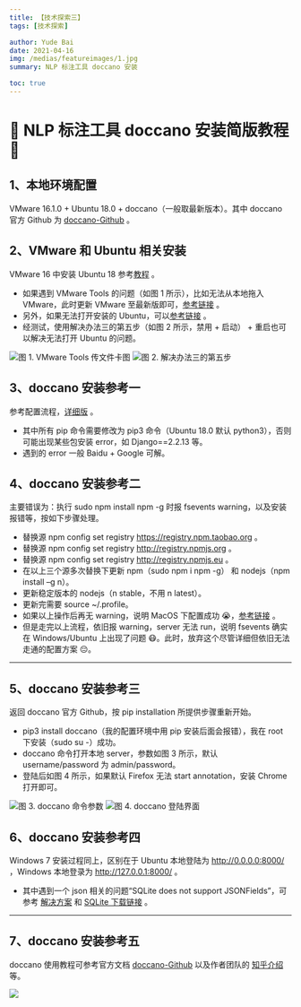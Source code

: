```yaml
---
title: 【技术探索三】
tags: [技术探索]

author: Yude Bai
date: 2021-04-16
img: /medias/featureimages/1.jpg
summary: NLP 标注工具 doccano 安装

toc: true
---
```



# :whale: NLP 标注工具 doccano 安装简版教程 :whale:


## 1、本地环境配置
VMware 16.1.0 + Ubuntu 18.0 + doccano（一般取最新版本）。其中 doccano 官方 Github 为 [doccano-Github](https://github.com/doccano/doccano) 。

## 2、VMware 和 Ubuntu 相关安装
VMware 16 中安装 Ubuntu 18 参考[教程](https://www.cnblogs.com/swjian/p/9193478.html) 。
 - 如果遇到 VMware Tools 的问题（如图 1 所示），比如无法从本地拖入 VMware，此时更新 VMware 至最新版即可，[参考链接](https://zhidao.baidu.com/question/494922921610023452.html) 。
 - 另外，如果无法打开安装的 Ubuntu，可以[参考链接](https://www.cnblogs.com/Komorebi-john/p/11381053.html) 。
 - 经测试，使用解决办法三的第五步（如图 2 所示，禁用 + 启动） + 重启也可以解决无法打开 Ubuntu 的问题。

![图 1. VMware Tools 传文件卡图](https://img-blog.csdnimg.cn/20210416185602132.png?x-oss-process=image/watermark,type_ZmFuZ3poZW5naGVpdGk,shadow_10,text_aHR0cHM6Ly9ibG9nLmNzZG4ubmV0L3ppbW9zYW5ndGlhbg==,size_16,color_FFFFFF,t_70#pic_center)
![图 2. 解决办法三的第五步](https://img-blog.csdnimg.cn/20210416190636795.png?x-oss-process=image/watermark,type_ZmFuZ3poZW5naGVpdGk,shadow_10,text_aHR0cHM6Ly9ibG9nLmNzZG4ubmV0L3ppbW9zYW5ndGlhbg==,size_16,color_FFFFFF,t_70#pic_center)

## 3、doccano 安装参考一
参考配置流程，[详细版](https://mp.weixin.qq.com/s?__biz=MzAwNjU0NjA3Ng==&mid=2247487635&idx=1&sn=6cb73bccfdef2545d83afc3d7c583eb5&chksm=9b0ae760ac7d6e7695cac8d30dfebe3e62a0b3a59b80dbed8d96ad99c1b2bf23469861b0a7f7&token=466293760&lang=zh_CN#rd) 。
 - 其中所有 pip 命令需要修改为 pip3 命令（Ubuntu 18.0 默认 python3），否则可能出现某些包安装 error，如 Django==2.2.13 等。
 - 遇到的 error 一般 Baidu + Google 可解。

## 4、doccano 安装参考二
主要错误为：执行 sudo npm install npm -g 时报 fsevents warning，以及安装报错等，按如下步骤处理。
 - 替换源 npm config set registry https://registry.npm.taobao.org 。
 - 替换源 npm config set registry http://registry.npmjs.org 。
 - 替换源 npm config set registry http://registry.npmjs.eu 。
 - 在以上三个源多次替换下更新 npm（sudo npm i npm -g） 和 nodejs（npm install –g n）。
 - 更新稳定版本的 nodejs（n stable，不用 n latest）。
 - 更新完需要 source ~/.profile。
 - 如果以上操作后再无 warning，说明 MacOS 下配置成功 :sob:，[参考链接](https://github.com/google/web-starter-kit/issues/796) 。
 - 但是走完以上流程，依旧报 warning，server 无法 run，说明 fsevents 确实在 Windows/Ubuntu 上出现了问题 :mask:。此时，放弃这个尽管详细但依旧无法走通的配置方案 :pensive:。

--------------------------------------------------------------------------------------------

## 5、doccano 安装参考三
返回 doccano 官方 Github，按 pip installation 所提供步骤重新开始。
 - pip3 install doccano（我的配置环境中用 pip 安装后面会报错），我在 root 下安装（sudo su -）成功。
 - doccano 命令打开本地 server，参数如图 3 所示，默认 username/password 为 admin/password。
 - 登陆后如图 4 所示，如果默认 Firefox 无法 start annotation，安装 Chrome 打开即可。

![图 3. doccano 命令参数](https://img-blog.csdnimg.cn/20210416191659333.png?x-oss-process=image/watermark,type_ZmFuZ3poZW5naGVpdGk,shadow_10,text_aHR0cHM6Ly9ibG9nLmNzZG4ubmV0L3ppbW9zYW5ndGlhbg==,size_16,color_FFFFFF,t_70#pic_center)
![图 4. doccano 登陆界面](https://img-blog.csdnimg.cn/20210416191817282.png?x-oss-process=image/watermark,type_ZmFuZ3poZW5naGVpdGk,shadow_10,text_aHR0cHM6Ly9ibG9nLmNzZG4ubmV0L3ppbW9zYW5ndGlhbg==,size_16,color_FFFFFF,t_70#pic_center)

## 6、doccano 安装参考四
Windows 7 安装过程同上，区别在于 Ubuntu 本地登陆为 http://0.0.0.0:8000/ ，Windows 本地登录为 http://127.0.0.1:8000/ 。
 - 其中遇到一个 json 相关的问题“SQLite does not support JSONFields”，可参考 [解决方案](https://blog.csdn.net/melovemingming/article/details/108162811) 和 [SQLite 下载链接](https://www.sqlite.org/download.html) 。

--------------------------------------------------------------------------------------------

## 7、doccano 安装参考五
doccano 使用教程可参考官方文档 [doccano-Github](https://github.com/doccano/doccano) 以及作者团队的 [知乎介绍](https://zhuanlan.zhihu.com/p/48320901) 等。


![](https://img-blog.csdnimg.cn/20210416192410334.png#pic_center)
